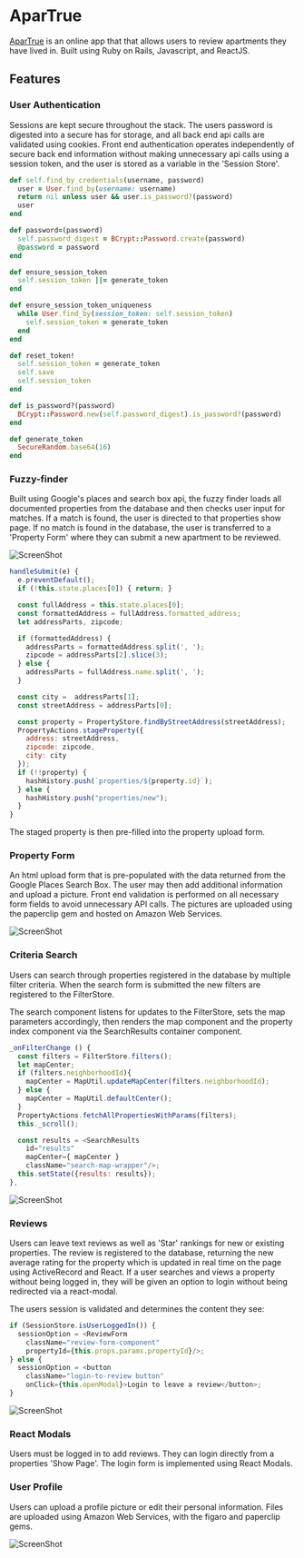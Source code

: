 # AparTrue
[AparTrue](aparture.heroku.com) is an online app that that allows users to review apartments they have lived in.  Built using Ruby on Rails, Javascript, and ReactJS.

## Features
### User Authentication
Sessions are kept secure throughout the stack.  The users password is digested into a secure has for storage, and all back end api calls are validated using cookies.  Front end authentication operates independently of secure back end information without making unnecessary api calls using a session token, and the user is stored as a variable in the 'Session Store'.

```ruby
def self.find_by_credentials(username, password)
  user = User.find_by(username: username)
  return nil unless user && user.is_password?(password)
  user
end

def password=(password)
  self.password_digest = BCrypt::Password.create(password)
  @password = password
end

def ensure_session_token
  self.session_token ||= generate_token
end

def ensure_session_token_uniqueness
  while User.find_by(session_token: self.session_token)
    self.session_token = generate_token
  end
end

def reset_token!
  self.session_token = generate_token
  self.save
  self.session_token
end

def is_password?(password)
  BCrypt::Password.new(self.password_digest).is_password?(password)
end

def generate_token
  SecureRandom.base64(16)
end
```

### Fuzzy-finder
Built using Google's places and search box api, the fuzzy finder loads all documented properties from the database and then checks user input for matches.  If a match is found, the user is directed to that properties show page.  If no match is found in the database, the user is transferred to a 'Property Form' where they can submit a new apartment to be reviewed.  

![ScreenShot](/screenshots/fuzzy_finder.png)

```js
handleSubmit(e) {
  e.preventDefault();
  if (!this.state.places[0]) { return; }

  const fullAddress = this.state.places[0];
  const formattedAddress = fullAddress.formatted_address;
  let addressParts, zipcode;

  if (formattedAddress) {
    addressParts = formattedAddress.split(', ');
    zipcode = addressParts[2].slice(3);
  } else {
    addressParts = fullAddress.name.split(', ');
  }

  const city =  addressParts[1];
  const streetAddress = addressParts[0];

  const property = PropertyStore.findByStreetAddress(streetAddress);
  PropertyActions.stageProperty({
    address: streetAddress,
    zipcode: zipcode,
    city: city
  });
  if (!!property) {
    hashHistory.push(`properties/${property.id}`);
  } else {
    hashHistory.push("properties/new");
  }
}
```

The staged property is then pre-filled into the property upload form.

### Property Form
An html upload form that is pre-populated with the data returned from the Google Places Search Box.  The user may then add additional information and upload a picture.  Front end validation is performed on all necessary form fields to avoid unnecessary API calls.  The pictures are uploaded using the paperclip gem and hosted on Amazon Web Services.

![ScreenShot](/screenshots/prop_form.png)

### Criteria Search
Users can search through properties registered in the database by multiple filter criteria.  When the search form is submitted the new filters are registered to the FilterStore.

The search component listens for updates to the FilterStore, sets the map parameters accordingly, then renders the map component and the property index component via the SearchResults container component.

```js
_onFilterChange () {
  const filters = FilterStore.filters();
  let mapCenter;
  if (filters.neighborhoodId){
    mapCenter = MapUtil.updateMapCenter(filters.neighborhoodId);
  } else {
    mapCenter = MapUtil.defaultCenter();
  }
  PropertyActions.fetchAllPropertiesWithParams(filters);
  this._scroll();

  const results = <SearchResults
    id="results"
    mapCenter={ mapCenter }
    className="search-map-wrapper"/>;
  this.setState({results: results});
},
```

![ScreenShot](/screenshots/search_results.png)

### Reviews
Users can leave text reviews as well as 'Star' rankings for new or existing properties.  The review is registered to the database, returning the new average rating for the property which is updated in real time on the page using ActiveRecord and React.  If a user searches and views a property without being logged in, they will be given an option to login without being redirected via a react-modal.

The users session is validated and determines the content they see:

```js
if (SessionStore.isUserLoggedIn()) {
  sessionOption = <ReviewForm
    className="review-form-component"
    propertyId={this.props.params.propertyId}/>;
} else {
  sessionOption = <button
    className="login-to-review button"
    onClick={this.openModal}>Login to leave a review</button>;
}
```

![ScreenShot](/screenshots/login_modal.png)

### React Modals
Users must be logged in to add reviews.  They can login directly from a properties 'Show Page'.  The login form is implemented using React Modals.

### User Profile
Users can upload a profile picture or edit their personal information.  Files are uploaded using Amazon Web Services, with the figaro and paperclip gems.

![ScreenShot](/screenshots/user_profile.png)
